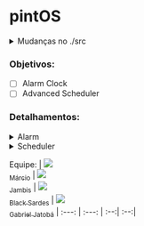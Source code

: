 # pintOS
<details>
    <summary>Mudanças no ./src </summary>
 - Para facilitar o export no src/utils depois de usar `make` usar `export PATH=$PATH:$(pwd)`, se nao quiser colocar no .bashrc/zshrc
Mas no src/threads(adicionado no src/threads/Makefile os comandos para executar o pintos mais facil. com GUI ou sem)
não precisa nem no `make check` do src/threads/build (se der algum erro oque foi modificado ta no src/tests/Make.tests:58)

- Para funcionar no Arch Linux modifiquei o src/Makefile.build:93 para ele reduzir o tamanho do loader.bin
</details>


### Objetivos:
- [ ] Alarm Clock
- [ ] Advanced Scheduler
### Detalhamentos:
<details>
    <summary>Alarm</summary>
    Reimplementar 'timer_sleep()' no 'device/time.c' que ta originalmente implementado com 'busy wait',
    que fica chamando 'thread_yield()' enquanto o tempo não tiver passado
    ideia:
    Adicionar a verificação ao scheduler, adicionando um campo na struct de threads para indicar o tempo que ela deve ficar parada se tiver com status de blocking
</details>
<details>
    <summary>Scheduler</summary>
    Implementar uma mlfqs, na documentação oficial ele diz para dar opção de ter o mlfqs ou o por prioridade, então deveria implementar os dois(verificar!!); Com o mlfqs as prioridades definidas pelas threads devem ser ignoradas e controladas pelo escalonador
    
   [Fila esquema](https://www.google.com/url?sa=i&url=https://medium.com/@francescofranco_39234/multilevel-feedback-queue-3ae862436a95&psig=AOvVaw0uPvTNvKvDx0bKwYGvKyn_&ust=1718223750727000&source=images&cd=vfe&opi=89978449&ved=0CBIQjRxqFwoTCLD727Sw1IYDFQAAAAAdAAAAABAI) 
</details>


Equipe:
| [<img src="https://avatars.githubusercontent.com/u/123107373?s=400&v=4"><br><sub>Márcio</sub>](https://github.com/MAACJR032) | [<img src="https://avatars.githubusercontent.com/u/98539736?v=4"><br><sub>Jambis</sub>](https://github.com/jambis-prg) | [<img src="https://avatars.githubusercontent.com/u/161069298?v=4"><br><sub>Black Sardes</sub>](https://github.com/BlackSardes) | [<img src="https://avatars.githubusercontent.com/u/162517004?v=4"><br><sub>Gabriel Jatobá</sub>](https://github.com/gjcms)
| :---: | :---: | :--:| :--:|
